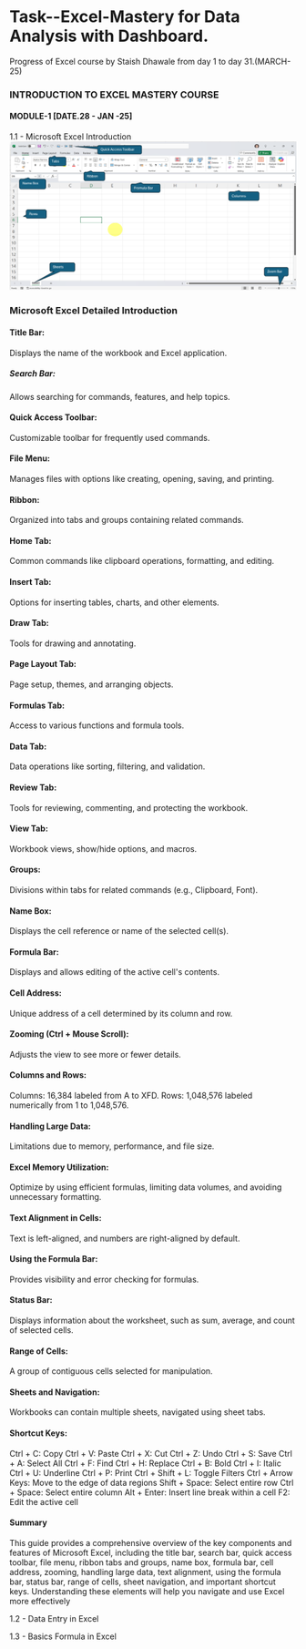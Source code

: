 # Task--Excel-Mastery for Data Analysis with Dashboard.
Progress of Excel course by Staish Dhawale from day 1 to day 31.(MARCH-25)
### INTRODUCTION TO EXCEL MASTERY COURSE 
#### MODULE-1 [DATE.28 - JAN  -25]

1.1 - Microsoft Excel Introduction
![WELCOME TO EXCEL WORLD FUN WAY LEARNING](https://github.com/Vaibhav050/Task--Excel-Mastery/blob/main/MS_EXCEL_INTRODUCTION.png)

### Microsoft Excel Detailed Introduction

#### Title Bar:
Displays the name of the workbook and Excel application.

##### Search Bar: 
Allows searching for commands, features, and help topics.

#### Quick Access Toolbar:
Customizable toolbar for frequently used commands.

#### File Menu: 
Manages files with options like creating, opening, saving, and printing.

#### Ribbon: 
Organized into tabs and groups containing related commands.

#### Home Tab:
Common commands like clipboard operations, formatting, and editing.

#### Insert Tab: 
Options for inserting tables, charts, and other elements.

#### Draw Tab:
Tools for drawing and annotating.

#### Page Layout Tab: 
Page setup, themes, and arranging objects.

#### Formulas Tab: 
Access to various functions and formula tools.

#### Data Tab:
Data operations like sorting, filtering, and validation.

#### Review Tab: 
Tools for reviewing, commenting, and protecting the workbook.

#### View Tab: 
Workbook views, show/hide options, and macros.

#### Groups: 
Divisions within tabs for related commands (e.g., Clipboard, Font).

#### Name Box: 
Displays the cell reference or name of the selected cell(s).

#### Formula Bar: 
Displays and allows editing of the active cell's contents.

#### Cell Address: 
Unique address of a cell determined by its column and row.

#### Zooming (Ctrl + Mouse Scroll): 
Adjusts the view to see more or fewer details.

#### Columns and Rows:
Columns: 16,384 labeled from A to XFD.
Rows: 1,048,576 labeled numerically from 1 to 1,048,576.

#### Handling Large Data:
Limitations due to memory, performance, and file size.

#### Excel Memory Utilization:
Optimize by using efficient formulas, limiting data volumes, and avoiding unnecessary formatting.

#### Text Alignment in Cells: 
Text is left-aligned, and numbers are right-aligned by default.

#### Using the Formula Bar: 
Provides visibility and error checking for formulas.

#### Status Bar: 
Displays information about the worksheet, such as sum, average, and count of selected cells.

#### Range of Cells:
A group of contiguous cells selected for manipulation.

#### Sheets and Navigation: 
Workbooks can contain multiple sheets, navigated using sheet tabs.

#### Shortcut Keys:

Ctrl + C: Copy
Ctrl + V: Paste
Ctrl + X: Cut
Ctrl + Z: Undo
Ctrl + S: Save
Ctrl + A: Select All
Ctrl + F: Find
Ctrl + H: Replace
Ctrl + B: Bold
Ctrl + I: Italic
Ctrl + U: Underline
Ctrl + P: Print
Ctrl + Shift + L: Toggle Filters
Ctrl + Arrow Keys: Move to the edge of data regions
Shift + Space: Select entire row
Ctrl + Space: Select entire column
Alt + Enter: Insert line break within a cell
F2: Edit the active cell

#### Summary
This guide provides a comprehensive overview of the key components and features of Microsoft Excel, including the title bar, search bar, quick access toolbar, file menu, ribbon tabs and groups, name box, formula bar, cell address, zooming, handling large data, text alignment, using the formula bar, status bar, range of cells, sheet navigation, and important shortcut keys. Understanding these elements will help you navigate and use Excel more effectively


1.2 - Data Entry in Excel

1.3 - Basics Formula in Excel
